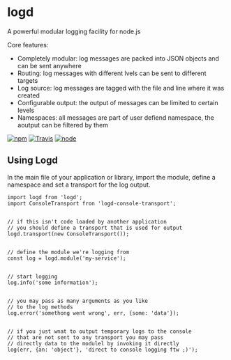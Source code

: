# logd

A powerful modular logging facility for node.js

Core features:

- Completely modular: log messages are packed into JSON objects and can be sent anywhere
- Routing: log messages with different lvels can be sent to different targets
- Log source: log messages are tagged with the file and line where it was created
- Configurable output: the output of messages can be limited to certain levels
- Namespaces: all messages are part of user defiend namespace, the aoutput can be filtered by them



[![npm](https://img.shields.io/npm/dm/logd.svg?style=flat-square)](https://www.npmjs.com/package/logd)
[![Travis](https://img.shields.io/travis/eventEmitter/logd.svg?style=flat-square)](https://travis-ci.org/eventEmitter/logd)
[![node](https://img.shields.io/node/v/logd.svg?style=flat-square)](https://nodejs.org/)


## Using Logd

In the main file of your application or library, import the module, define a 
namespace and set a transport for the log output.

    import logd from 'logd';
    import ConsoleTransport fron 'logd-console-transport';


    // if this isn't code loaded by another application
    // you should define a transport that is used for output
    logd.transport(new ConsoleTransport());


    // define the module we're logging from
    const log = logd.module('my-service');


    // start logging
    log.info('some information');


    // you may pass as many arguments as you like 
    // to the log methods
    log.error('somethong went wrong', err, {some: 'data'});


    // if you just wnat to output temporary logs to the console
    // that are not sent to any transport you may pass
    // directly data to the modulel by invoking it directly
    log(err, {an: 'object'}, 'direct to console logging ftw ;)');

